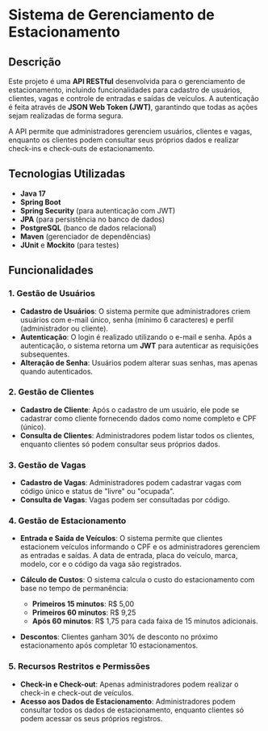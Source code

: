 # Sistema de Gerenciamento de Estacionamento

## Descrição

Este projeto é uma **API RESTful** desenvolvida para o gerenciamento de estacionamento, incluindo funcionalidades para cadastro de usuários, clientes, vagas e controle de entradas e saídas de veículos. A autenticação é feita através de **JSON Web Token (JWT)**, garantindo que todas as ações sejam realizadas de forma segura.

A API permite que administradores gerenciem usuários, clientes e vagas, enquanto os clientes podem consultar seus próprios dados e realizar check-ins e check-outs de estacionamento.

## Tecnologias Utilizadas

- **Java 17**
- **Spring Boot**
- **Spring Security** (para autenticação com JWT)
- **JPA** (para persistência no banco de dados)
- **PostgreSQL** (banco de dados relacional)
- **Maven** (gerenciador de dependências)
- **JUnit** e **Mockito** (para testes)

## Funcionalidades

### 1. **Gestão de Usuários**

- **Cadastro de Usuários**: O sistema permite que administradores criem usuários com e-mail único, senha (mínimo 6 caracteres) e perfil (administrador ou cliente).
- **Autenticação**: O login é realizado utilizando o e-mail e senha. Após a autenticação, o sistema retorna um **JWT** para autenticar as requisições subsequentes.
- **Alteração de Senha**: Usuários podem alterar suas senhas, mas apenas quando autenticados.

### 2. **Gestão de Clientes**

- **Cadastro de Cliente**: Após o cadastro de um usuário, ele pode se cadastrar como cliente fornecendo dados como nome completo e CPF (único).
- **Consulta de Clientes**: Administradores podem listar todos os clientes, enquanto clientes só podem consultar seus próprios dados.

### 3. **Gestão de Vagas**

- **Cadastro de Vagas**: Administradores podem cadastrar vagas com código único e status de "livre" ou "ocupada".
- **Consulta de Vagas**: Vagas podem ser consultadas por código.

### 4. **Gestão de Estacionamento**

- **Entrada e Saída de Veículos**: O sistema permite que clientes estacionem veículos informando o CPF e os administradores gerenciem as entradas e saídas. A data de entrada, placa do veículo, marca, modelo, cor e o código da vaga são registrados.
- **Cálculo de Custos**: O sistema calcula o custo do estacionamento com base no tempo de permanência:
    - **Primeiros 15 minutos**: R$ 5,00
    - **Primeiros 60 minutos**: R$ 9,25
    - **Após 60 minutos**: R$ 1,75 para cada faixa de 15 minutos adicionais.

- **Descontos**: Clientes ganham 30% de desconto no próximo estacionamento após completar 10 estacionamentos.

### 5. **Recursos Restritos e Permissões**

- **Check-in e Check-out**: Apenas administradores podem realizar o check-in e check-out de veículos.
- **Acesso aos Dados de Estacionamento**: Administradores podem consultar todos os dados de estacionamento, enquanto clientes só podem acessar os seus próprios registros.